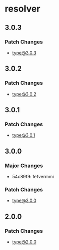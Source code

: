 # resolver

## 3.0.3

### Patch Changes

- type@3.0.3

## 3.0.2

### Patch Changes

- type@3.0.2

## 3.0.1

### Patch Changes

- type@3.0.1

## 3.0.0

### Major Changes

- 54c89f9: fefvermmi

### Patch Changes

- type@3.0.0

## 2.0.0

### Patch Changes

- type@2.0.0
